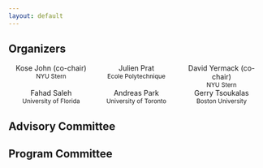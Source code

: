 ```yaml
---
layout: default
---
```


<style>
.column {
  float: left;
  width: 33.33%;
  text-align: center;
}

/* Clear floats after the columns */
.row:after {
  content: "";
  display: table;
  clear: both;
}
</style>

## Organizers

<div class="row">
    <div class="column">Kose John (co-chair)<br><span style="font-size:0.85em;">NYU Stern</span></div>
    <div class="column">Julien Prat<br><span style="font-size:0.85em;">Ecole Polytechnique</span></div>
    <div class="column">David Yermack (co-chair)<br><span style="font-size:0.85em;">NYU Stern</span></div>
</div>

<div class="row">
    <div class="column">Fahad Saleh<br><span style="font-size:0.85em;">University of Florida</span></div>
    <div class="column">Andreas Park<br><span style="font-size:0.85em;">University of Toronto</span></div>
    <div class="column">Gerry Tsoukalas<br><span style="font-size:0.85em;">Boston University</span></div>
</div>

## Advisory Committee


## Program Committee